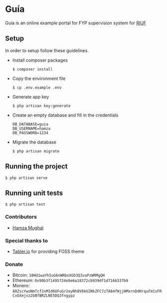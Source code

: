 # Guía

Guía is an online example portal for FYP supervision system for [RIUF](https://www.riphahfsd.edu.pk/)

## Setup
In order to setup follow these guidelines.
- Install composer packages
    ```shell
    $ composer install
    ```
- Copy the environment file
    ```shell
    $ cp .env.example .env
    ```
- Generate app key
    ```shell
    $ php artisan key:generate
    ```
- Create an empty database and fill in the credentials
    ```
    DB_DATABASE=guia
    DB_USERNAME=hamza
    DB_PASSWORD=1234
    ```
- Migrate the database
    ```shell
    $ php artisan migrate
    ```

## Running the project
```shell
$ php artisan serve
```

## Running unit tests
```shell
$ php artisan test
```

### Contributors
- [Hamza Mughal](https://prodesquare.com)

### Special thanks to
- [Tabler.io](https://tabler.io/) for providing FOSS theme

### Donate
- Bitcoin: `18Hd1waYh5uG6nWRboXGD3Q3vaPzWRMgQH`
- Ethereum: `0x90b3f1495724e9e6a18372cb939df1d7166337b9`
- Monero: `88ZscYwoNmTcf2xM1d6UFuGr2eyNh8V6kU2NkZFC7zTA84fWjjHMxrnDdHrquFm1sFRCvGXejvz2bBfBRZLNE5DQ3fngypz`
